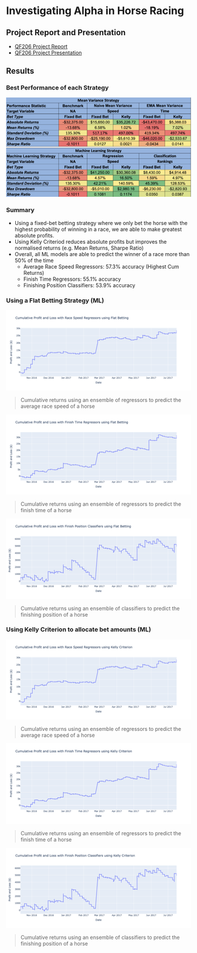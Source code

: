 # Investigating Alpha in Horse Racing

## Project Report and Presentation

- [QF206 Project Report](./QF206%20G1T3%20-%20Report.pdf)
- [QF206 Project Presentation](./QF206%20G1T3%20-%20Slides.pdf)

## Results

### Best Performance of each Strategy

![alt text](./chart/result/mean_variance_compiled_result.png)
![alt text](./chart/result/machine_learning_compiled_result.png)

### Summary

- Using a fixed-bet betting strategy where we only bet the horse with the highest probability of winning in a race, we are able to make greatest absolute profits.
- Using Kelly Criteriod reduces absolute profits but improves the normalised returns (e.g. Mean Returns, Sharpe Ratio)
- Overall, all ML models are able to predict the winner of a race more than 50% of the time
  - Average Race Speed Regressors: 57.3% accuracy (Highest Cum Returns)
  - Finish Time Regressors: 55.1% accuracy
  - Finishing Position Classifiers: 53.9% accuracy

### Using a Flat Betting Strategy (ML)

<img src="chart/result/fb_race_speed_result.png">

> Cumulative returns using an ensemble of regressors to predict the average race speed of a horse

<img src="chart/result/fb_finish_time_result.png">

> Cumulative returns using an ensemble of regressors to predict the finish time of a horse

<img src="chart/result/fb_finish_position_result.png">

> Cumulative returns using an ensemble of classifiers to predict the finishing position of a horse

### Using Kelly Criterion to allocate bet amounts (ML)

<img src="chart/result/kc_race_speed_result.png">

> Cumulative returns using an ensemble of regressors to predict the average race speed of a horse

<img src="chart/result/kc_finish_time_result.png">

> Cumulative returns using an ensemble of regressors to predict the finish time of a horse

<img src="chart/result/kc_finish_position_result.png">

> Cumulative returns using an ensemble of classifiers to predict the finishing position of a horse
